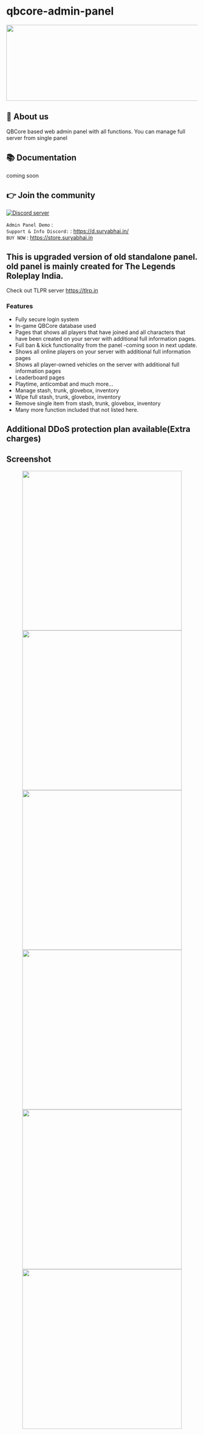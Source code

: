 # qbcore-admin-panel


<p align="center">
  <img width="800" height="200" src="https://dunb17ur4ymx4.cloudfront.net/webstore/logos/5ee100e0aae07227c18fab1829a21696d3a339ae.png">
</p>

## 👋 About us
QBCore based web admin panel with all functions. You can manage full server from single panel

## 📚 Documentation
coming soon

## 👉 Join the community
<p>
  <a href="https://d.suryabhai.in"><img src="https://discordapp.com/api/guilds/656158231458218034/widget.png?style=banner2" alt="Discord server"></a>
</p>

`Admin Panel Demo` : <comingsoon/> <br>
`Support & Info Discord:` : <https://d.suryabhai.in/> <br>
`BUY NOW` : https://store.suryabhai.in

## This is upgraded version of old standalone panel. old panel is mainly created for The Legends Roleplay India. 
Check out TLPR server https://tlrp.in

### 

### Features
- Fully secure login system
- In-game QBCore database used
- Pages that shows all players that have joined and all characters that have been created on your server with additional full information pages.
- Full ban & kick functionality from the panel -coming soon in next update.
- Shows all online players on your server with additional full information pages
- Shows all player-owned vehicles on the server with additional full information pages
- Leaderboard pages
- Playtime, anticombat and much more...
- Manage stash, trunk, glovebox, inventory
- Wipe full stash, trunk, glovebox, inventory
- Remove single item from stash, trunk, glovebox, inventory
- Many more function included that not listed here.

## Additional DDoS protection plan available(Extra charges)

## Screenshot
<p align="center">
 <img width="420" src=>
 <img width="420" src=>
 <img width="420" src=>
 <img width="420" src=>
 <img width="420" src=>
 <img width="420" src=>
  </p>

